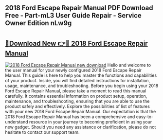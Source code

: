 ## 2018 Ford Escape Repair Manual PDF Download Free - Part-mL3 User Guide Repair - Service Owner Edition nLw9g

# <h2><a href="http://bc24261.oget.top/?id=2018+Ford+Escape+Repair+Manual">🔗Download New 👉🔴 2018 Ford Escape Repair Manual</a></h2>

[![2018 Ford Escape Repair Manual new download](https://i.imgur.com/5g1atiW.png)](http://bc24261.oget.top/?id=2018+Ford+Escape+Repair+Manual)
Hello and welcome to the user manual for your newly configured 2018 Ford Escape Repair Manual. This guide is here to help you master the functions and capabilities of your product. Inside, you will find detailed instructions for installation, usage, maintenance, and troubleshooting. Before you begin using your 2018 Ford Escape Repair Manual, please take a moment to read this manual carefully. It contains essential information on product setup, operation, maintenance, and troubleshooting, ensuring that you are able to use the product safely and effectively. Explore the possibilities of list of features with your new 2018 Ford Escape Repair Manual. Our expectation is that the 2018 Ford Escape Repair Manual has been a comprehensive and easy-to-understand resource in your journey to becoming proficient in using your new gadget. Should you need any assistance or clarification, please do not hesitate to contact our support team.
